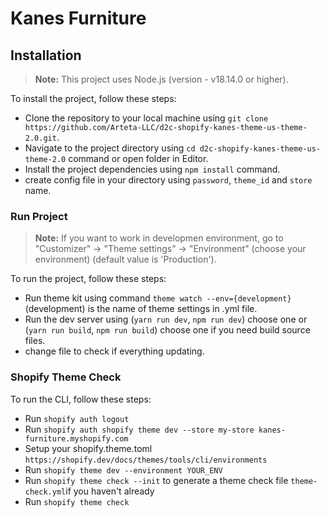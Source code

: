 # Kanes Furniture

## Installation
> **Note:** This project uses Node.js (version - v18.14.0 or higher).

To install the project, follow these steps:
- Clone the repository to your local machine using `git clone https://github.com/Arteta-LLC/d2c-shopify-kanes-theme-us-theme-2.0.git`.
- Navigate to the project directory using `cd d2c-shopify-kanes-theme-us-theme-2.0` command or open folder in Editor.
- Install the project dependencies using `npm install` command.
- create config file in your directory using `password`, `theme_id` and `store` name.

### Run Project
> **Note:**  If you want to work in developmen environment, go to "Customizer" -> "Theme settings" -> "Environment" (choose your environment) (default value is 'Production').

To run the project, follow these steps:
- Run theme kit using command `theme watch --env={development}` (development) is the name of theme settings in .yml file.
- Run the dev server using (`yarn run dev`, `npm run dev`) choose one or (`yarn run build`, `npm run build`) choose one if you need build source files.
- change file to check if everything updating.

### Shopify Theme Check
To run the CLI, follow these steps:
- Run `shopify auth logout`
- Run `shopify auth shopify theme dev --store my-store kanes-furniture.myshopify.com`
- Setup your shopify.theme.toml `https://shopify.dev/docs/themes/tools/cli/environments`
- Run `shopify theme dev --environment YOUR_ENV`
- Run `shopify theme check --init` to generate a theme check file `theme-check.yml`if you haven't already
- Run `shopify theme check`